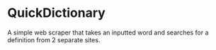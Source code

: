 # QuickDictionary
A simple web scraper that takes an inputted word and searches for a definition from 2 separate sites.
